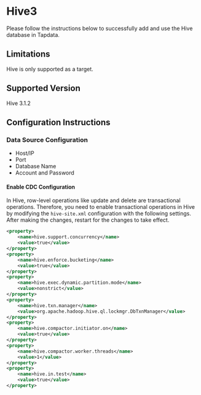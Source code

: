 # Hive3

Please follow the instructions below to successfully add and use the Hive database in Tapdata.

## Limitations

Hive is only supported as a target.

## Supported Version

Hive 3.1.2

## Configuration Instructions

### Data Source Configuration

- Host/IP
- Port
- Database Name
- Account and Password

#### Enable CDC Configuration

In Hive, row-level operations like update and delete are transactional operations. Therefore, you need to enable transactional operations in Hive by modifying the `hive-site.xml` configuration with the following settings. After making the changes, restart for the changes to take effect.

```xml
<property>
    <name>hive.support.concurrency</name>
    <value>true</value>
</property>
<property>
    <name>hive.enforce.bucketing</name>
    <value>true</value>
</property>
<property>
    <name>hive.exec.dynamic.partition.mode</name>
    <value>nonstrict</value>
</property>
<property>
    <name>hive.txn.manager</name>
    <value>org.apache.hadoop.hive.ql.lockmgr.DbTxnManager</value>
</property>
<property>
    <name>hive.compactor.initiator.on</name>
    <value>true</value>
</property>
<property>
    <name>hive.compactor.worker.threads</name>
    <value>1</value>
</property>
<property>
    <name>hive.in.test</name>
    <value>true</value>
</property>
```